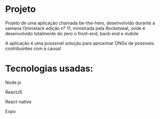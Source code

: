 # Projeto
Projeto de uma aplicação chamada be-the-hero, desenvolvido durante a semana Omnistack edição n° 11, ministrada pela Rocketseat, onde é desenvolvido totalmente do zero o front-end, back-end e mobile

A aplicação é uma posssivel solução para aproximar ONGs de possiveis contribuintes com a causa!
#  Tecnologias usadas:
Node.js

ReactJS

React-native

Expo



